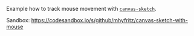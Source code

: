 Example how to track mouse movement with [`canvas-sketch`](https://github.com/mattdesl/canvas-sketch).

Sandbox: https://codesandbox.io/s/github/mhyfritz/canvas-sketch-with-mouse
